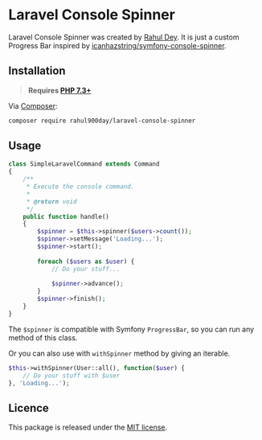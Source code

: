 # Laravel Console Spinner
Laravel Console Spinner was created by [Rahul Dey](https://github.com/RahulDey12). It is just a custom Progress Bar inspired by [icanhazstring/symfony-console-spinner](https://github.com/icanhazstring/symfony-console-spinner).

## Installation
> **Requires [PHP 7.3+](https://php.net/releases/)**

Via [Composer](https://getcomposer.org):

```bash
composer require rahul900day/laravel-console-spinner
```

## Usage
```php
class SimpleLaravelCommand extends Command
{
    /**
     * Execute the console command.
     *
     * @return void
     */
    public function handle()
    {
        $spinner = $this->spinner($users->count());
        $spinner->setMessage('Loading...');
        $spinner->start();
        
        foreach ($users as $user) {
            // Do your stuff...
            
            $spinner->advance();
        }
        $spinner->finish();
    }
}
```
The `$spinner` is compatible with Symfony `ProgressBar`, so you can run any method of this class.

Or you can also use with `withSpinner` method by giving an iterable.
```php
$this->withSpinner(User::all(), function($user) {
    // Do your stuff with $user
}, 'Loading...');
```

## Licence
This package is released under the [MIT license](https://github.com/RahulDey12/laravel-console-spinner/blob/master/LICENSE).